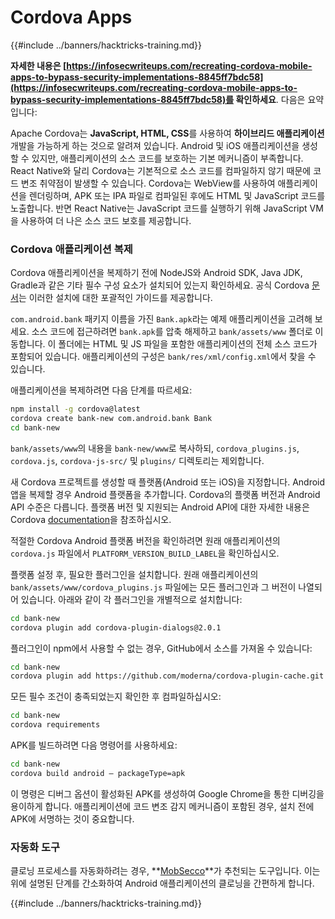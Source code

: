 # Cordova Apps

{{#include ../banners/hacktricks-training.md}}

**자세한 내용은 [https://infosecwriteups.com/recreating-cordova-mobile-apps-to-bypass-security-implementations-8845ff7bdc58](https://infosecwriteups.com/recreating-cordova-mobile-apps-to-bypass-security-implementations-8845ff7bdc58)를 확인하세요**. 다음은 요약입니다:

Apache Cordova는 **JavaScript, HTML, CSS**를 사용하여 **하이브리드 애플리케이션** 개발을 가능하게 하는 것으로 알려져 있습니다. Android 및 iOS 애플리케이션을 생성할 수 있지만, 애플리케이션의 소스 코드를 보호하는 기본 메커니즘이 부족합니다. React Native와 달리 Cordova는 기본적으로 소스 코드를 컴파일하지 않기 때문에 코드 변조 취약점이 발생할 수 있습니다. Cordova는 WebView를 사용하여 애플리케이션을 렌더링하며, APK 또는 IPA 파일로 컴파일된 후에도 HTML 및 JavaScript 코드를 노출합니다. 반면 React Native는 JavaScript 코드를 실행하기 위해 JavaScript VM을 사용하여 더 나은 소스 코드 보호를 제공합니다.

### Cordova 애플리케이션 복제

Cordova 애플리케이션을 복제하기 전에 NodeJS와 Android SDK, Java JDK, Gradle과 같은 기타 필수 구성 요소가 설치되어 있는지 확인하세요. 공식 Cordova [문서](https://cordova.apache.org/docs/en/11.x/guide/cli/#install-pre-requisites-for-building)는 이러한 설치에 대한 포괄적인 가이드를 제공합니다.

`com.android.bank` 패키지 이름을 가진 `Bank.apk`라는 예제 애플리케이션을 고려해 보세요. 소스 코드에 접근하려면 `bank.apk`를 압축 해제하고 `bank/assets/www` 폴더로 이동합니다. 이 폴더에는 HTML 및 JS 파일을 포함한 애플리케이션의 전체 소스 코드가 포함되어 있습니다. 애플리케이션의 구성은 `bank/res/xml/config.xml`에서 찾을 수 있습니다.

애플리케이션을 복제하려면 다음 단계를 따르세요:
```bash
npm install -g cordova@latest
cordova create bank-new com.android.bank Bank
cd bank-new
```
`bank/assets/www`의 내용을 `bank-new/www`로 복사하되, `cordova_plugins.js`, `cordova.js`, `cordova-js-src/` 및 `plugins/` 디렉토리는 제외합니다.

새 Cordova 프로젝트를 생성할 때 플랫폼(Android 또는 iOS)을 지정합니다. Android 앱을 복제할 경우 Android 플랫폼을 추가합니다. Cordova의 플랫폼 버전과 Android API 수준은 다릅니다. 플랫폼 버전 및 지원되는 Android API에 대한 자세한 내용은 Cordova [documentation](https://cordova.apache.org/docs/en/11.x/guide/platforms/android/)을 참조하십시오.

적절한 Cordova Android 플랫폼 버전을 확인하려면 원래 애플리케이션의 `cordova.js` 파일에서 `PLATFORM_VERSION_BUILD_LABEL`을 확인하십시오.

플랫폼 설정 후, 필요한 플러그인을 설치합니다. 원래 애플리케이션의 `bank/assets/www/cordova_plugins.js` 파일에는 모든 플러그인과 그 버전이 나열되어 있습니다. 아래와 같이 각 플러그인을 개별적으로 설치합니다:
```bash
cd bank-new
cordova plugin add cordova-plugin-dialogs@2.0.1
```
플러그인이 npm에서 사용할 수 없는 경우, GitHub에서 소스를 가져올 수 있습니다:
```bash
cd bank-new
cordova plugin add https://github.com/moderna/cordova-plugin-cache.git
```
모든 필수 조건이 충족되었는지 확인한 후 컴파일하십시오:
```bash
cd bank-new
cordova requirements
```
APK를 빌드하려면 다음 명령어를 사용하세요:
```bash
cd bank-new
cordova build android — packageType=apk
```
이 명령은 디버그 옵션이 활성화된 APK를 생성하여 Google Chrome을 통한 디버깅을 용이하게 합니다. 애플리케이션에 코드 변조 감지 메커니즘이 포함된 경우, 설치 전에 APK에 서명하는 것이 중요합니다.

### 자동화 도구

클로닝 프로세스를 자동화하려는 경우, **[MobSecco](https://github.com/Anof-cyber/MobSecco)**가 추천되는 도구입니다. 이는 위에 설명된 단계를 간소화하여 Android 애플리케이션의 클로닝을 간편하게 합니다.

{{#include ../banners/hacktricks-training.md}}
